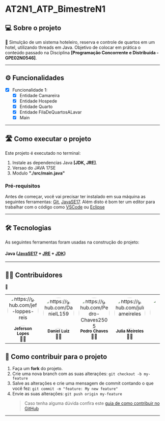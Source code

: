 # AT2N1_ATP_BimestreN1

## 💻 Sobre o projeto

📄 Simulção de um sistema hoteleiro, reserva e controle de quartos em um hotel, utilizando threads em Java. Objetivo de colocar em prática o conteúdo passado na Disciplina **[Programação Concorrente e Distribuída - GPE02N0546]**.

---

## ⚙️ Funcionalidades

- [x] Funcionalidade 1:
  - [x] Entidade Camareira
  - [x] Entidade Hospede
  - [x] Entidade Quarto
  - [x] Entidade FilaDeQuartosALavar
  - [x] Main

---

## 🛣️ Como executar o projeto

Este projeto é executado no terminal:

1. Instale as dependencias Java **[JDK, JRE]**.
2. Versao do JAVA 17SE
3. Modulo **"./src/main.java"**

### Pré-requisitos

Antes de começar, você vai precisar ter instalado em sua máquina as seguintes ferramentas:
[Git](https://git-scm.com), [JavaSE17](https://www.oracle.com/java/technologies/javase/jdk17-archive-downloads.html).
Além disto é bom ter um editor para trabalhar com o código como [VSCode](https://code.visualstudio.com/) ou [Eclipse](https://eclipseide.org/)

---

## 🛠 Tecnologias

As seguintes ferramentas foram usadas na construção do projeto:

#### **Java** ([JavaSE17](https://www.oracle.com/java/technologies/javase/jdk17-archive-downloads.html) + [JRE](https://www.java.com/pt-BR/download/manual.jsp) + [JDK](https://www.oracle.com/java/technologies/downloads/))

---

## 👨‍💻 Contribuidores
👏

<table>
  <tr>
    <td align="center"><a><img style="border-radius: 50%;" src="https://avatars.githubusercontent.com/u/88293401?v=4" width="100px;" alt="https://github.com/jef-loppes-reis"/><br /><sub><b>Jeferson Lopes</b></sub></a><br /><a>👨‍💻</a></td>
    <td align="center"><a><img style="border-radius: 50%;" src="https://avatars.githubusercontent.com/u/106317396?v=4" width="100px;" alt="https://github.com/DanielL159"/><br /><sub><b>Daniel Luiz</b></sub></a><br /><a>👨‍💻</a></td>
    <td align="center"><a><img style="border-radius: 50%;" src="https://avatars.githubusercontent.com/u/107230091?v=4" width="100px;" alt="https://github.com/Pedro-Chaves2505"/><br /><sub><b>Pedro Chaves</b></sub></a><br /><a>👨‍💻</a></td>
    <td align="center"><a><img style="border-radius: 50%;" src="https://avatars.githubusercontent.com/u/132387639?v=4" width="100px;" alt="https://github.com/juliameireles"/><br /><sub><b>Julia Meireles</b></sub></a><br /><a>👨‍💻</a></td>
    <td align="center"><a><img style="border-radius: 50%;" src="https://avatars.githubusercontent.com/u/151260459?v=4" width="100px;" alt=""/><br /><sub><b></b></sub></a><br /><a>👨‍💻</a></td>
  </tr>
</table>

## 💪 Como contribuir para o projeto

1. Faça um **fork** do projeto.
2. Crie uma nova branch com as suas alterações: `git checkout -b my-feature`
3. Salve as alterações e crie uma mensagem de commit contando o que você fez: `git commit -m "feature: My new feature"`
4. Envie as suas alterações: `git push origin my-feature`
   > Caso tenha alguma dúvida confira este [guia de como contribuir no GitHub](./CONTRIBUTING.md)

---